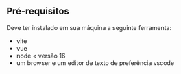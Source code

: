 ## Pré-requisitos
Deve ter instalado em sua máquina a seguinte ferramenta:
- vite
- vue 
- node < versão 16
- um browser e um editor de texto de preferência vscode

